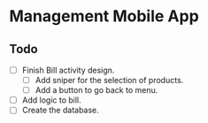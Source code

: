 # Management Mobile App

## Todo
- [ ] Finish Bill activity design.
    - [ ] Add sniper for the selection of products.
    - [ ] Add a button to go back to menu.
- [ ] Add logic to bill.
- [ ] Create the database.